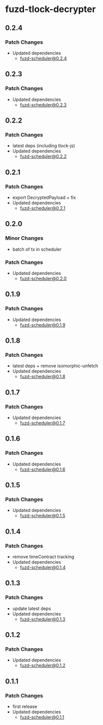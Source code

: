 # fuzd-tlock-decrypter

## 0.2.4

### Patch Changes

- Updated dependencies
  - fuzd-scheduler@0.2.4

## 0.2.3

### Patch Changes

- Updated dependencies
  - fuzd-scheduler@0.2.3

## 0.2.2

### Patch Changes

- latest deps (including tlock-js)
- Updated dependencies
  - fuzd-scheduler@0.2.2

## 0.2.1

### Patch Changes

- export DecryptedPayload + fix
- Updated dependencies
  - fuzd-scheduler@0.2.1

## 0.2.0

### Minor Changes

- batch of tx in scheduler

### Patch Changes

- Updated dependencies
  - fuzd-scheduler@0.2.0

## 0.1.9

### Patch Changes

- Updated dependencies
  - fuzd-scheduler@0.1.9

## 0.1.8

### Patch Changes

- latest deps + remove isomorphic-unfetch
- Updated dependencies
  - fuzd-scheduler@0.1.8

## 0.1.7

### Patch Changes

- Updated dependencies
  - fuzd-scheduler@0.1.7

## 0.1.6

### Patch Changes

- Updated dependencies
  - fuzd-scheduler@0.1.6

## 0.1.5

### Patch Changes

- Updated dependencies
  - fuzd-scheduler@0.1.5

## 0.1.4

### Patch Changes

- remove timeContract tracking
- Updated dependencies
  - fuzd-scheduler@0.1.4

## 0.1.3

### Patch Changes

- update latest deps
- Updated dependencies
  - fuzd-scheduler@0.1.3

## 0.1.2

### Patch Changes

- Updated dependencies
  - fuzd-scheduler@0.1.2

## 0.1.1

### Patch Changes

- first release
- Updated dependencies
  - fuzd-scheduler@0.1.1
